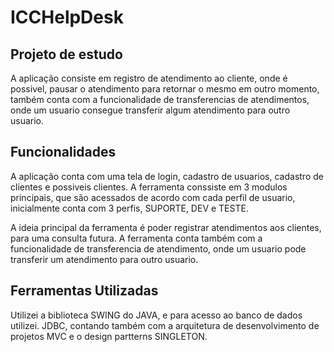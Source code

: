 # ICCHelpDesk

## Projeto de estudo
 A aplicação consiste em registro de atendimento ao cliente, onde é possivel,
pausar o atendimento para retornar o mesmo em outro momento, também conta
com a funcionalidade de transferencias de atendimentos, onde um usuario consegue 
transferir algum atendimento para outro usuario.

## Funcionalidades 
A aplicação conta com uma tela de login, cadastro de usuarios, cadastro de clientes e possiveis clientes.
A ferramenta conssiste em 3 modulos principais, que são acessados de acordo com  cada perfil de usuario,
inicialmente conta com 3 perfis, SUPORTE, DEV e TESTE.

A ideia principal da ferramenta é poder registrar atendimentos aos clientes, para uma consulta futura.
A ferramenta conta também com a funcionalidade de transferencia de atendimento, onde um usuario pode transferir um atendimento para outro usuario.

## Ferramentas Utilizadas

 Utilizei a biblioteca SWING do JAVA, e para acesso ao banco de dados utilizei.
 JDBC, contando também com a arquitetura de desenvolvimento de projetos MVC e o design partterns SINGLETON.


